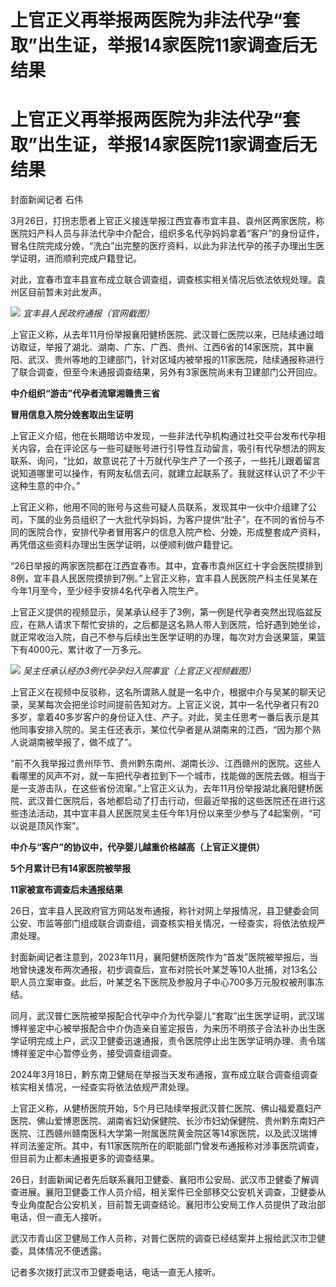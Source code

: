 # 上官正义再举报两医院为非法代孕“套取”出生证，举报14家医院11家调查后无结果

# 上官正义再举报两医院为非法代孕“套取”出生证，举报14家医院11家调查后无结果

封面新闻记者 石伟

3月26日，打拐志愿者上官正义接连举报江西宜春市宜丰县、袁州区两家医院，称医院妇产科人员与非法代孕中介配合，组织多名代孕妈妈拿着“客户”的身份证件，冒名住院完成分娩，“洗白”出完整的医疗资料，以此为非法代孕的孩子办理出生医学证明，进而顺利完成户籍登记。

对此，宜春市宜丰县宣布成立联合调查组，调查核实相关情况后依法依规处理。袁州区目前暂未对此发声。

![](https://inews.gtimg.com/news_bt/Oc3_bnc-w0XAgzPtHGFnEE4cc_9l2GLa_NCRo2xtLU0dcAA/1000)
_宜丰县人民政府通报（官网截图）_

上官正义称，从去年11月份举报襄阳健桥医院、武汉普仁医院以来，已陆续通过暗访取证，举报了湖北、湖南、广东、广西、贵州、江西6省的14家医院，其中襄阳、武汉、贵州等地的卫建部门，针对区域内被举报的11家医院，陆续通报称进行了联合调查，但至今未通报调查结果，另外有3家医院尚未有卫建部门公开回应。

**中介组织“游击”代孕者流窜湘赣贵三省**

**冒用信息入院分娩套取出生证明**

上官正义介绍，他在长期暗访中发现，一些非法代孕机构通过社交平台发布代孕相关内容，会在评论区与一些可疑账号进行引导性互动留言，吸引有代孕想法的网友联系、询问，“比如，故意说花了十万就代孕生产了一个孩子，一些托儿跟着留言说知道哪里可以操作，有网友私信去问，就建立起联系了。我就这样认识了不少干这种生意的中介。”

上官正义称，他用不同的账号与这些可疑人员联系，发现其中一伙中介组建了公司，下属的业务员组织了一大批代孕妈妈，为客户提供“肚子”，在不同的省份与不同的医院合作，安排代孕者冒用客户的信息入院产检、分娩，形成整套成产资料，再凭借这些资料办理出生医学证明，以便顺利做户籍登记。

“26日举报的两家医院都在江西宜春市。其中，宜春市袁州区红十字会医院摸排到8例，宜丰县人民医院摸排到7例。”上官正义称，宜丰县人民医院产科主任吴某在今年1月至今，至少经手安排4名代孕者入院生产。

上官正义提供的视频显示，吴某承认经手了3例，第一例是代孕者突然出现临盆反应，在熟人请求下帮忙安排的，之后都是这名熟人带人到医院，恰好遇到她坐诊，就正常收治入院，自己不参与后续出生医学证明的办理，每次对方会送果篮，果篮下有4000元，累计收了一万多元。

![](https://inews.gtimg.com/news_bt/OvO0f0Q9Y1ETQtCtqWESVcVvmMw_IZtiNS5YLdr2DNR-4AA/1000)
_吴主任承认经办3例代孕孕妇入院事宜（上官正义视频截图）_

上官正义在视频中反驳称，这名所谓熟人就是一名中介，根据中介与吴某的聊天记录，吴某每次会把坐诊时间提前告知对方。上官正义说，其中一名代孕者只有20多岁，拿着40多岁客户的身份证入住、产子。对此，吴主任思考一番后表示是其他同事安排入院的。吴主任还表示，某位代孕者是从湖南来的江西，“因为那个熟人说湖南被举报了，做不成了”。

“前不久我举报过贵州毕节、贵州黔东南州、湖南长沙、江西赣州的医院。这些人看哪里的风声不对，就一车把代孕者拉到下一个城市，找能做的医院去做。相当于是一支游击队，在这些省份流窜。”上官正义认为，去年11月份举报湖北襄阳健桥医院、武汉普仁医院后，各地都启动了打击行动，但最近举报的这些医院还在进行这些违法活动，其中宜丰县人民医院吴主任今年1月份以来至少参与了4起案例，“可以说是顶风作案”。

**中介与“客户”的协议中，代孕婴儿越重价格越高（上官正义提供）**

**5个月累计已有14家医院被举报**

**11家被宣布调查后未通报结果**

26日，宜丰县人民政府官方网站发布通报，称针对网上举报情况，县卫健委会同公安、市监等部门组成联合调查组，调查核实相关情况，一经查实，将依法依规严肃处理。

封面新闻记者注意到，2023年11月，襄阳健桥医院作为“首发”医院被举报后，当地曾快速发布两次通报，初步调查后，宣布对院长叶某芝等10人批捕，对13名公职人员立案审查。此后，叶某芝名下医院及参股月子中心700多万元股权被刑事冻结。

同月，武汉普仁医院被举报配合代孕中介为代孕婴儿“套取”出生医学证明，武汉瑞博祥鉴定中心被举报配合中介伪造亲自鉴定报告，为来历不明孩子合法补办出生医学证明完成上户，武汉卫健委迅速通报，责令医院停止出生医学证明办理、责令瑞博祥鉴定中心暂停业务，接受调查组调查。

2024年3月18日，黔东南卫健局在举报当天发布通报，宣布成立联合调查组调查核实相关情况，一经查实将依法依规严肃处理。

上官正义称，从健桥医院开始，5个月已陆续举报武汉普仁医院、佛山福爱嘉妇产医院、佛山爱博恩医院、湖南省妇幼保健院、长沙市妇幼保健院、贵州黔东南妇产医院、江西赣州赣南医科大学第一附属医院黄金院区等14家医院，以及武汉瑞博祥司法鉴定所。其中，有11家医院所在的职能部门曾发布通报称对涉事医院调查，但目前为止都未通报更多的调查结果。

26日，封面新闻记者先后联系襄阳卫健委、襄阳市公安局、武汉市卫健委了解调查进展。襄阳卫健委工作人员介绍，相关案件已全部移交公安机关调查，卫健委从专业角度配合公安机关，目前暂无调查结论。襄阳市公安局工作人员提供了政治部电话，但一直无人接听。

武汉市青山区卫健局工作人员称，对普仁医院的调查已经结案并上报给武汉市卫健委，具体情况不便透露。

记者多次拨打武汉市卫健委电话，电话一直无人接听。

